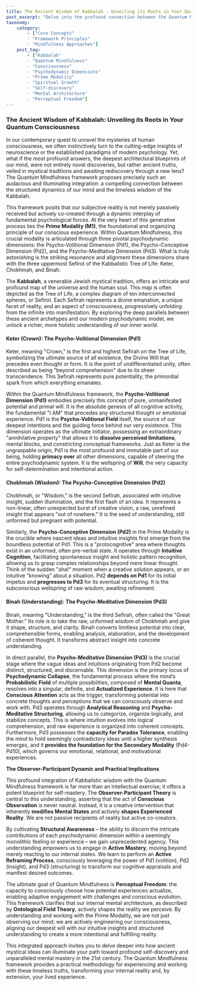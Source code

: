 ```yaml
---
title: The Ancient Wisdom of Kabbalah - Unveiling its Roots in Your Quantum Consciousness
post_excerpt: "Delve into the profound connection between the Quantum Mindfulness framework and the ancient mystical wisdom of the Kabbalah. This article explores how the core organizing principles of your conscious mind, known as the Prime Modality, mirror the foundational Sefirot of the Kabbalistic Tree of Life, offering a rich, integrated understanding of mental architecture and a pathway to active mastery."
taxonomy:
    category:
        - ["Core Concepts"
        - "Framework Principles"
        - "Mindfulness Approaches"]
    post_tag:
        - ["Kabbalah"
        - "Quantum Mindfulness"
        - "Consciousness"
        - "Psychodynamic Dimensions"
        - "Prime Modality"
        - "Spiritual Growth"
        - "Self-discovery"
        - "Mental Architecture"
        - "Perceptual Freedom"]
---
```

### The Ancient Wisdom of Kabbalah: Unveiling its Roots in Your Quantum Consciousness

In our contemporary quest to unravel the mysteries of human consciousness, we often instinctively turn to the cutting-edge insights of neuroscience or the established paradigms of modern psychology. Yet, what if the most profound answers, the deepest architectural blueprints of our mind, were not entirely novel discoveries, but rather ancient truths, veiled in mystical traditions and awaiting rediscovery through a new lens? The Quantum Mindfulness framework proposes precisely such an audacious and illuminating integration: a compelling connection between the structured dynamics of our mind and the timeless wisdom of the Kabbalah.

This framework posits that our subjective reality is not merely passively received but actively co-created through a dynamic interplay of fundamental psychological forces. At the very heart of this generative process lies the **Prime Modality (M1)**, the foundational and organizing principle of our conscious experience. Within Quantum Mindfulness, this crucial modality is articulated through three pivotal psychodynamic dimensions: the Psycho-Volitional Dimension (Pd1), the Psycho-Conceptive Dimension (Pd2), and the Psycho-Meditative Dimension (Pd3). What is truly astonishing is the striking resonance and alignment these dimensions share with the three uppermost Sefirot of the Kabbalistic Tree of Life: Keter, Chokhmah, and Binah.

The **Kabbalah**, a venerable Jewish mystical tradition, offers an intricate and profound map of the universe and the human soul. This map is often depicted as the Tree of Life, a complex diagram of ten interconnected spheres, or Sefirot. Each Sefirah represents a divine emanation, a unique facet of reality, and an aspect of consciousness, progressively unfolding from the infinite into manifestation. By exploring the deep parallels between these ancient archetypes and our modern psychodynamic model, we unlock a richer, more holistic understanding of our inner world.

#### Keter (Crown): The Psycho-Volitional Dimension (Pd1)

Keter, meaning "Crown," is the first and highest Sefirah on the Tree of Life, symbolizing the ultimate source of all existence, the Divine Will that precedes even thought or form. It is the point of undifferentiated unity, often described as being "beyond comprehension" due to its sheer transcendence. This Sefirah represents pure potentiality, the primordial spark from which everything emanates.

Within the Quantum Mindfulness framework, the **Psycho-Volitional Dimension (Pd1)** embodies precisely this concept of pure, unmanifested potential and primal will. It is the absolute genesis of all cognitive activity, the fundamental "I AM" that precedes any structured thought or emotional experience. Pd1 is the **Psycho-Volitional Field** itself, the source of our deepest intentions and the guiding force behind our very existence. This dimension operates as the ultimate initiator, possessing an extraordinary "annihilative property" that allows it to **dissolve perceived limitations**, mental blocks, and constricting conceptual frameworks. Just as Keter is the ungraspable origin, Pd1 is the most profound and immutable part of our being, holding **primacy over** all other dimensions, capable of steering the entire psychodynamic system. It is the wellspring of **Will**, the very capacity for self-determination and intentional action.

#### Chokhmah (Wisdom): The Psycho-Conceptive Dimension (Pd2)

Chokhmah, or "Wisdom," is the second Sefirah, associated with intuitive insight, sudden illumination, and the first flash of an idea. It represents a non-linear, often unexpected burst of creative vision, a raw, unrefined insight that appears "out of nowhere." It is the seed of understanding, still unformed but pregnant with potential.

Similarly, the **Psycho-Conceptive Dimension (Pd2)** in the Prime Modality is the crucible where nascent ideas and intuitive insights first emerge from the boundless potential of Pd1. This is a "protocognitive" area where thoughts exist in an unformed, often pre-verbal state. It operates through **Intuitive Cognition**, facilitating spontaneous insight and holistic pattern recognition, allowing us to grasp complex relationships beyond mere linear thought. Think of the sudden "aha!" moment when a creative solution appears, or an intuitive "knowing" about a situation. Pd2 **depends on Pd1** for its initial impetus and **progresses to Pd3** for its eventual structuring. It is the subconscious wellspring of raw wisdom, awaiting refinement.

#### Binah (Understanding): The Psycho-Meditative Dimension (Pd3)

Binah, meaning "Understanding," is the third Sefirah, often called the "Great Mother." Its role is to take the raw, unformed wisdom of Chokhmah and give it shape, structure, and clarity. Binah converts limitless potential into clear, comprehensible forms, enabling analysis, elaboration, and the development of coherent thought. It transforms abstract insight into concrete understanding.

In direct parallel, the **Psycho-Meditative Dimension (Pd3)** is the crucial stage where the vague ideas and intuitions originating from Pd2 become distinct, structured, and discernable. This dimension is the primary locus of **Psychodynamic Collapse**, the fundamental process where the mind’s **Probabilistic Field** of multiple possibilities, composed of **Mental Quanta**, resolves into a singular, definite, and **Actualized Experience**. It is here that **Conscious Attention** acts as the trigger, transforming potential into concrete thoughts and perceptions that we can consciously observe and work with. Pd3 operates through **Analytical Reasoning** and **Psycho-Meditative Structuring**, allowing us to categorize, organize logically, and stabilize concepts. This is where intuition evolves into logical comprehension, and raw experience is organized into coherent concepts. Furthermore, Pd3 possesses the **capacity for Paradox Tolerance**, enabling the mind to hold seemingly contradictory ideas until a higher synthesis emerges, and it **provides the foundation for the Secondary Modality** (Pd4-Pd10), which governs our emotional, relational, and motivational experiences.

**The Observer-Participant Dynamic and Practical Implications**

This profound integration of Kabbalistic wisdom with the Quantum Mindfulness framework is far more than an intellectual exercise; it offers a potent blueprint for self-mastery. The **Observer-Participant Theory** is central to this understanding, asserting that the act of **Conscious Observation** is never neutral. Instead, it is a creative intervention that inherently **modifies Mental States** and actively **shapes Experienced Reality**. We are not passive recipients of reality but active co-creators.

By cultivating **Structural Awareness** – the ability to discern the intricate contributions of each psychodynamic dimension within a seemingly monolithic feeling or experience – we gain unprecedented agency. This understanding empowers us to engage in **Active Mastery**, moving beyond merely reacting to our internal states. We learn to perform an **Active Reframing Process**, consciously leveraging the power of Pd1 (volition), Pd2 (insight), and Pd3 (structuring) to transform our cognitive appraisals and manifest desired outcomes.

The ultimate goal of Quantum Mindfulness is **Perceptual Freedom**: the capacity to consciously choose how potential experiences actualize, enabling adaptive engagement with challenges and conscious evolution. This framework clarifies that our internal mental architecture, as described by **Ontological Field Theory**, actively shapes the reality we perceive. By understanding and working with the Prime Modality, we are not just observing our mind; we are actively engineering our consciousness, aligning our deepest will with our intuitive insights and structured understanding to create a more intentional and fulfilling reality.

This integrated approach invites you to delve deeper into how ancient mystical ideas can illuminate your path toward profound self-discovery and unparalleled mental mastery in the 21st century. The Quantum Mindfulness framework provides a practical methodology for experiencing and working with these timeless truths, transforming your internal reality and, by extension, your lived experience.